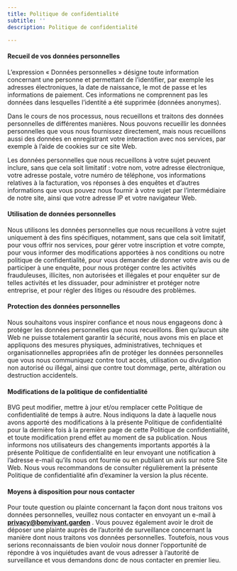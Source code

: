 ```yaml
---
title: Politique de confidentialité
subtitle: ''
description: Politique de confidentialité

---
```

#### Recueil de vos données personnelles

L’expression « Données personnelles » désigne toute information concernant une personne et permettant de l’identifier, par exemple les adresses électroniques, la date de naissance, le mot de passe et les informations de paiement. Ces informations ne comprennent pas les données dans lesquelles l’identité a été supprimée (données anonymes).

Dans le cours de nos processus, nous recueillons et traitons des données personnelles de différentes manières. Nous pouvons recueillir les données personnelles que vous nous fournissez directement, mais nous recueillons aussi des données en enregistrant votre interaction avec nos services, par exemple à l’aide de cookies sur ce site Web.

Les données personnelles que nous recueillons à votre sujet peuvent inclure, sans que cela soit limitatif : votre nom, votre adresse électronique, votre adresse postale, votre numéro de téléphone, vos informations relatives à la facturation, vos réponses à des enquêtes et d’autres informations que vous pouvez nous fournir à votre sujet par l’intermédiaire de notre site, ainsi que votre adresse IP et votre navigateur Web.

#### Utilisation de données personnelles

Nous utilisons les données personnelles que nous recueillons à votre sujet uniquement à des fins spécifiques, notamment, sans que cela soit limitatif, pour vous offrir nos services, pour gérer votre inscription et votre compte, pour vous informer des modifications apportées à nos conditions ou notre politique de confidentialité, pour vous demander de donner votre avis ou de participer à une enquête, pour nous protéger contre les activités frauduleuses, illicites, non autorisées et illégales et pour enquêter sur de telles activités et les dissuader, pour administrer et protéger notre entreprise, et pour régler des litiges ou résoudre des problèmes.

#### Protection des données personnelles

Nous souhaitons vous inspirer confiance et nous nous engageons donc à protéger les données personnelles que nous recueillons. Bien qu’aucun site Web ne puisse totalement garantir la sécurité, nous avons mis en place et appliquons des mesures physiques, administratives, techniques et organisationnelles appropriées afin de protéger les données personnelles que vous nous communiquez contre tout accès, utilisation ou divulgation non autorisé ou illégal, ainsi que contre tout dommage, perte, altération ou destruction accidentels.

#### Modifications de la politique de confidentialité

BVG peut modifier, mettre à jour et/ou remplacer cette Politique de confidentialité de temps à autre. Nous indiquons la date à laquelle nous avons apporté des modifications à la présente Politique de confidentialité pour la dernière fois à la première page de cette Politique de confidentialité, et toute modification prend effet au moment de sa publication. Nous informons nos utilisateurs des changements importants apportés à la présente Politique de confidentialité en leur envoyant une notification à l’adresse e-mail qu’ils nous ont fournie ou en publiant un avis sur notre Site Web. Nous vous recommandons de consulter régulièrement la présente Politique de confidentialité afin d’examiner la version la plus récente.

#### Moyens à disposition pour nous contacter

Pour toute question ou plainte concernant la façon dont nous traitons vos données personnelles, veuillez nous contacter en envoyant un e-mail à [**privacy@bonvivant.garden**](mailto:privacy@bonvivant.garden) . Vous pouvez également avoir le droit de déposer une plainte auprès de l’autorité de surveillance concernant la manière dont nous traitons vos données personnelles. Toutefois, nous vous serions reconnaissants de bien vouloir nous donner l’opportunité de répondre à vos inquiétudes avant de vous adresser à l’autorité de surveillance et vous demandons donc de nous contacter en premier lieu.
